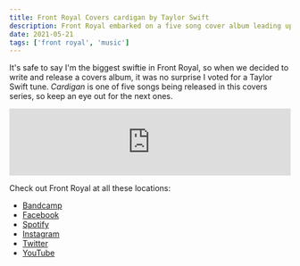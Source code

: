 ```yaml
---
title: Front Royal Covers cardigan by Taylor Swift
description: Front Royal embarked on a five song cover album leading up to the release of new original music. Song number one? Taylor Swift's "cardigan."
date: 2021-05-21
tags: ['front royal', 'music']
---
```


It's safe to say I'm the biggest swiftie in Front Royal, so when we decided to write and release a covers album, it was no surprise I voted for a Taylor Swift tune. _Cardigan_ is one of five songs being released in this covers series, so keep an eye out for the next ones.

<iframe title="Listen to cardigan by front royal" style="border: 0; width: 100%; height: 120px;" src="https://bandcamp.com/EmbeddedPlayer/track=1330083917/size=large/bgcol=333333/linkcol=e99708/tracklist=false/artwork=small/transparent=true/" seamless><a href="https://frontroyalmd.bandcamp.com/track/cardigan">cardigan by Front Royal</a></iframe>

Check out Front Royal at all these locations:
- [Bandcamp](https://frontroyalmd.bandcamp.com/)
- [Facebook](https://facebook.com/frontroyalmd)
- [Spotify](https://open.spotify.com/artist/1NfwIBuuWEk4d8c6LZftnD?si=7CjcwpNZTjipSVaXrLypLg)
- [Instagram](https://instagram.com/frontroyal_official)
- [Twitter](https://twitter.com/frontroyalband)
- [YouTube](https://www.youtube.com/channel/UCm-KryhT3o9NZSbpG-M1qCQ/feed)